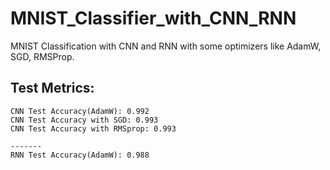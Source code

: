 # MNIST_Classifier_with_CNN_RNN
MNIST Classification with CNN and RNN with some optimizers like AdamW, SGD, RMSProp.

## Test Metrics: 
```
CNN Test Accuracy(AdamW): 0.992
CNN Test Accuracy with SGD: 0.993
CNN Test Accuracy with RMSprop: 0.993

-------
RNN Test Accuracy(AdamW): 0.988

```
